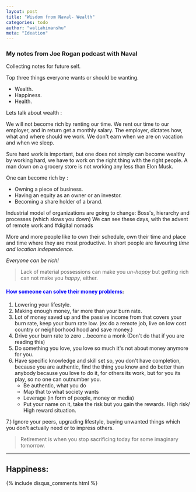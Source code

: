 ```yaml
---
layout: post
title: "Wisdom from Naval- Wealth"
categories: todo
author: "waliahimanshu"
meta: "Ideation"
---
```


### My notes from Joe Rogan podcast with Naval
Collecting notes for future self.

Top three things everyone wants or should be wanting. 

* Wealth. 
* Happiness.
* Health.

Lets talk about wealth : 

We will not become rich by renting our time. We rent our time to our employer, and in return get a monthly salary.  The employer, dictates how, what and where should we work. We don't earn when we are on vacation and when we sleep.

Sure hard work is important, but one does not simply can become wealthy by working hard, we have to work on the right thing with the right people. A man down on a grocery store is not working any less than Elon Musk.

One can become rich by :
- Owning a piece of business.
- Having an equity as an owner or an investor.
- Becoming a share holder of a brand.

 
Industrial model of organizations are going to change: Boss's, hierarchy and processes (which slows you down) We can see these days, with the advent of remote work and #digital nomads


More and more people like to own their schedule, own their time and place and time where they are most productive. In short people are favouring *time and location independence*.
 
*Everyone can be rich!*
>Lack of material possessions can make you *un-happy* but getting rich can not make you *happy*, either.

####  <span style="color:blue">How someone can solve their money problems</span>: 

1. Lowering your lifestyle.
2. Making enough money, far more than your burn rate.
3. Lot of money saved up and the passive income from that covers your burn rate, keep your burn rate low. (ex do a remote job, live on low cost country or neighborhood hood
and save money.)
4. Drive your burn rate to zero ...become a monk (Don't do that if you are reading this)
5. Do something you love, you love so much it's not about money anymore for you. 
6. Have specific knowledge and skill set so, you don't have completion, because you are authentic, find the thing you know and do better than anybody because you love to do it, for others its work, but for you its play, so no one can outnumber you.
    * Be authentic, what you do
    * Map that to what society wants
    * Leverage (in form of people, money or media)
    * Put your name on it, take the risk but you gain the rewards. High risk/ High reward situation.

 7.) Ignore your peers, upgrading lifestyle, buying unwanted things which you don't actually need or to impress others. 
 
>Retirement is when you stop sacrificing today for some 
imaginary tomorrow.

----------

## Happiness:


{% include disqus_comments.html %}
